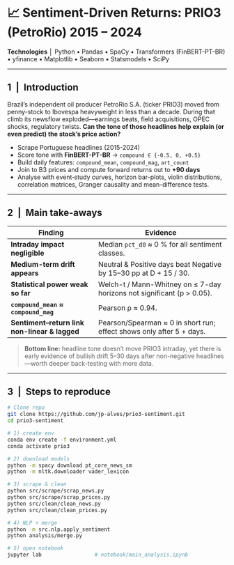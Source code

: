 # 📈 Sentiment-Driven Returns: PRIO3 (PetroRio) 2015 – 2024

**Technologies** │ Python • Pandas • SpaCy • Transformers (FinBERT-PT-BR) • yfinance • Matplotlib • Seaborn • Statsmodels • SciPy

---

## 1 | Introduction
Brazil’s independent oil producer PetroRio S.A. (ticker PRIO3) moved from penny-stock to Ibovespa heavyweight in less than a decade.
During that climb its newsflow exploded—earnings beats, field acquisitions, OPEC shocks, regulatory twists.
**Can the tone of those headlines help explain (or even predict) the stock’s price action?**

* Scrape Portuguese headlines (2015-2024)  
* Score tone with **FinBERT-PT-BR** → `compound ∈ {-0.5, 0, +0.5}`  
* Build daily features: `compound_mean`, `compound_mag`, `art_count`  
* Join to B3 prices and compute forward returns out to **+90 days**  
* Analyse with event‐study curves, horizon bar-plots, violin distributions, correlation matrices, Granger causality and mean-difference tests.

---

## 2 | Main take-aways

| Finding | Evidence |
|---------|----------|
| **Intraday impact negligible** | Median `pct_d0` ≈ 0 % for all sentiment classes. |
| **Medium-term drift appears** | Neutral & Positive days beat Negative by 15–30 pp at D + 15 / 30. |
| **Statistical power weak so far** | Welch-t / Mann-Whitney on ≤ 7-day horizons not significant (p > 0.05). |
| **`compound_mean` ≈ `compound_mag`** | Pearson ρ ≈ 0.94. |
| **Sentiment–return link non-linear & lagged** | Pearson/Spearman ≈ 0 in short run; effect shows only after 5 + days. |

> **Bottom line:** headline tone doesn’t move PRIO3 intraday, yet there is early evidence of bullish drift 5–30 days after non-negative headlines—worth deeper back-testing with more data.

---

## 3 | Steps to reproduce

```bash
# Clone repo
git clone https://github.com/jp-alves/prio3-sentiment.git
cd prio3-sentiment

# 1) create env
conda env create -f environment.yml
conda activate prio3

# 2) download models
python -m spacy download pt_core_news_sm
python -m nltk.downloader vader_lexicon

# 3) scrape & clean
python src/scrape/scrap_news.py
python src/scrape/scrap_prices.py
python src/clean/clean_news.py
python src/clean/clean_prices.py

# 4) NLP + merge
python -m src.nlp.apply_sentiment
python analysis/merge.py

# 5) open notebook
jupyter lab                 # notebook/main_analysis.ipynb
